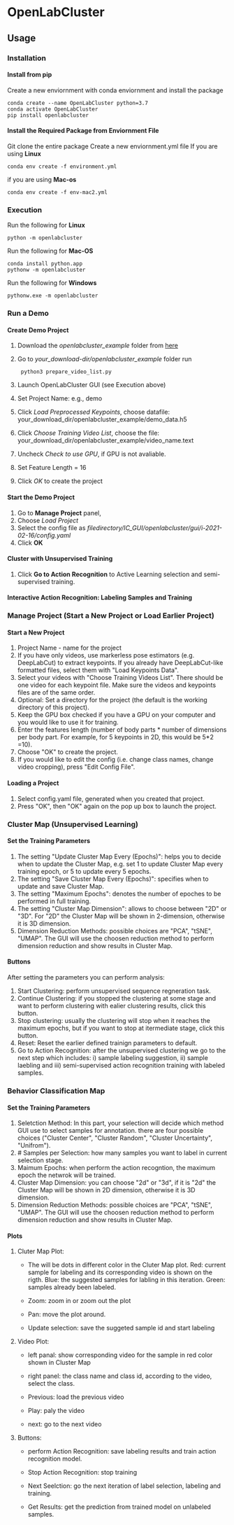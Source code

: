 # OpenLabCluster

## Usage
### Installation
#### Install from pip
Create a new enviornment with conda enviornment and install the package
	
	conda create --name OpenLabCluster python=3.7
	conda activate OpenLabCluster
	pip install openlabcluster
	
#### Install the Required Package from Enviornment File	
Git clone the entire package
Create a new  enviornment.yml file
If you are using **Linux**
	
	conda env create -f environment.yml
	
if you are using **Mac-os**
	
	conda env create -f env-mac2.yml
	
	
### Execution

Run the following for **Linux**
	
	python -m openlabcluster

Run the following for **Mac-OS**

	conda install python.app
	pythonw -m openlabcluster

Run the following for **Windows**

	pythonw.exe -m openlabcluster
		
### Run a Demo

#### Create Demo Project
1. Download the *openlabcluster_example* folder from [here](https://drive.google.com/file/d/1UYtgbnTRrTQOtSAQUC0otix6RMpDvfYs/view?usp=sharing)
1. Go to *your_download-dir/openlabcluster_example* folder run 
		
		python3 prepare_video_list.py
2. Launch OpenLabCluster GUI (see Execution above)
3. Set Project Name: e.g., demo
4. Click *Load Preprocessed Keypoints*, choose datafile: your_download_dir/openlabcluster_example/demo_data.h5
5. Click *Choose Training Video List*, choose the file: your_download_dir/openlabcluster_example/video_name.text
6. Uncheck *Check to use GPU*, if GPU is not avaliable.
7. Set Feature Length = 16
8. Click *OK* to create the project

#### Start the Demo Project
1. Go to **Manage Project** panel, 
2. Choose *Load Project*
3. Select the config file as *filedirectory/IC_GUI/openlabcluster/gui/i-2021-02-16/config.yaml*
4. Click **OK**

#### Cluster with Unsupervised Training
1. Click **Go to Action Recognition** to Active Learning selection and semi-supervised training.

#### Interactive Action Recognition: Labeling Samples and Training

### Manage Project (Start a New Project or Load Earlier Project)
#### Start a New Project
1. Project Name - name for the project
2.  If you have only videos, use markerless pose estimators (e.g. DeepLabCut) to extract keypoints. If you already have DeepLabCut-like formatted files, select them with "Load Keypoints Data".
3. Select your videos with "Choose Training Videos List". There should be one video for each keypoint file. Make sure the videos and keypoints files are of the same order.
4. Optional: Set a directory for the project (the default is the working directory of this project).
5. Keep the GPU box checked if you have a GPU on your computer and you would like to use it for training.
6. Enter the features length (number of body parts * number of dimensions per body part. For example, for 5 keypoints in 2D, this would be 5*2 =10).
7. Choose "OK" to create the project.
8. If you would like to edit the config (i.e. change class names, change video cropping), press "Edit Config File".

#### Loading a Project
1. Select config.yaml file, generated when you created that project.
2. Press "OK", then "OK" again on the pop up box to launch the project.


### Cluster Map (Unsupervised Learning)
#### Set the Training Parameters
1. The setting "Update Cluster Map Every (Epochs)": helps you to decide when to update the Cluster Map, e.g. set 1 to update Cluster Map every training epoch, or 5 to update every 5 epochs.
2. The setting "Save Cluster Map Every (Epochs)": specifies when to update and save Cluster Map.
3. The setting "Maximum Epochs": denotes the number of epoches to be performed in full training.
4. The setting "Cluster Map Dimension": allows to choose between "2D" or "3D". For "2D" the Cluster Map will be shown in 2-dimension, otherwise it is 3D dimension.
5. Dimension Reduction Methods: possible choices are "PCA", "tSNE", "UMAP". The GUI will use the choosen reduction method to perform dimension reduction and show results in Cluster Map.


#### Buttons
After setting the parameters you can perform analysis:

1. Start Clustering: perform unsupervised sequence regneration task.
2. Continue Clustering: if you stopped the clustering at some stage and want to perform clustering with ealier clustering results, click this button.
3. Stop clustering: usually the clustering will stop when it reaches the maximum epochs, but if you want to stop at itermediate stage, click this button.
4. Reset: Reset the earlier defined trainign parameters to default.
5. Go to Action Recognition: after the unsupervised clustering we go to the next step which includes: i) sample labeling suggestion, ii) sample laebling and iii) semi-supervised action recognition training with labeled samples.

### Behavior Classification Map
#### Set the Training Parameters
1. Seletction Method: In this part, your selection will decide which method GUI use to select samples for annotation. there are four possible choices ("Cluster Center", "Cluster Random", "Cluster Uncertainty", "Unifrom").
2. \# Samples per Selection: how many samples you want to label in current selection stage.
3. Maimum Epochs: when perform the action recogntion, the maximum epoch the netwrok will be trained.
4. Cluster Map Dimension: you can choose "2d" or "3d", if it is "2d" the Cluster Map will be shown in 2D dimension, otherwise it is 3D dimension.
5. Dimension Reduction Methods: possible choices are "PCA", "tSNE", "UMAP". The GUI will use the choosen reduction method to perform dimension reduction and show results in Cluster Map.

#### Plots
1. Cluter Map Plot:
	
	* The will be dots in different color in the Cluter Map plot.
Red: current sample for labeling and its corresponding video is shown on the rigth.
Blue: the suggested samples for labling in this iteration.
Green: samples already been labeled.
	
	* Zoom: zoom in or zoom out the plot
	
	* Pan: move the plot around.
	
	* Update selection: save the suggeted sample id and start labeling
	
2. Video Plot:
	
	* left panal: show corresponding video for the sample in red color shown in Cluster Map
	
	* right panel: the class name and class id, according to the video, select the class.
	
	* Previous: load the previous video
	
	* Play: paly the video
	
	* next: go to the next video 

3. Buttons:
	
	* perform Action Recognition: save labeling results and train action recognition model.
	
	* Stop Action Recognition: stop training
	
	* Next Seelction: go the next iteration of label selection, labeling and training.
	
	* Get Results: get the prediction from trained model on unlabeled samples. 

